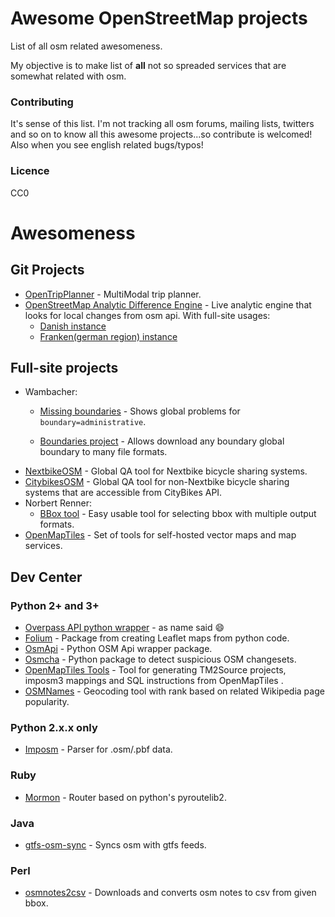 # Awesome OpenStreetMap projects

List of all osm related awesomeness.

My objective is to make list of __all__ not so spreaded services that are somewhat related with osm.

### Contributing

It's sense of this list. I'm not tracking all osm forums, mailing lists, twitters and so on to know all this awesome projects...so contribute is welcomed! Also when you see english related bugs/typos!

### Licence

CC0

# Awesomeness

## Git Projects

* [OpenTripPlanner](https://github.com/opentripplanner/OpenTripPlanner) - MultiModal trip planner.
* [OpenStreetMap Analytic Difference Engine](https://github.com/MichaelVL/osm-analytic-tracker) - Live analytic engine that looks for local changes from osm api. With full-site usages:
    * [Danish instance](http://osm.expandable.dk/)
    * [Franken(german region) instance](http://osmantra.poempelfox.de/)

## Full-site projects

* Wambacher:
    * [Missing boundaries](https://osm.wno-edv-service.de/index.php/projekte/internationale-administrative-grenzen/missing-boundaries) - Shows global problems for ```boundary=administrative```.

    * [Boundaries project](https://osm.wno-edv-service.de/boundaries/) - Allows download any boundary global boundary to many file formats.
* [NextbikeOSM](http://javnik.tk/NextbikeOSM/nextbike.html) - Global QA tool for Nextbike bicycle sharing systems.
* [CitybikesOSM](http://javnik.tk/CitybikesOSM/citybikes.html) - Global QA tool for non-Nextbike bicycle sharing systems that are accessible from CityBikes API.
* Norbert Renner:
    * [BBox tool](http://norbertrenner.de/osm/bbox.html) - Easy usable tool for selecting bbox with multiple output formats.
* [OpenMapTiles](https://openmaptiles.org/) - Set of tools for self-hosted vector maps and map services. 

## Dev Center

### Python 2+ and 3+
* [Overpass API python wrapper](https://github.com/mvexel/overpass-api-python-wrapper) - as name said :smile:
* [Folium](https://github.com/python-visualization/folium) - Package from creating Leaflet maps from python code.
* [OsmApi](https://github.com/metaodi/osmapi) - Python OSM Api wrapper package.
* [Osmcha](https://github.com/willemarcel/osmcha) - Python package to detect suspicious OSM changesets.
* [OpenMapTiles Tools](https://github.com/openmaptiles/openmaptiles-tools) - Tool for generating TM2Source projects, imposm3 mappings and SQL instructions from OpenMapTiles .
* [OSMNames](https://github.com/OSMNames/OSMNames) - Geocoding tool with rank based on related Wikipedia page popularity.

### Python 2.x.x only
* [Imposm](https://github.com/omniscale/imposm-parser) - Parser for .osm/.pbf data.

### Ruby
* [Mormon](https://github.com/geronimod/mormon) - Router based on python's pyroutelib2.

### Java
* [gtfs-osm-sync](https://github.com/CUTR-at-USF/gtfs-osm-sync) - Syncs osm with gtfs feeds.

### Perl
* [osmnotes2csv](https://gitlab.com/Tockloth/osmnotes2csv) - Downloads and converts osm notes to csv from given bbox.
